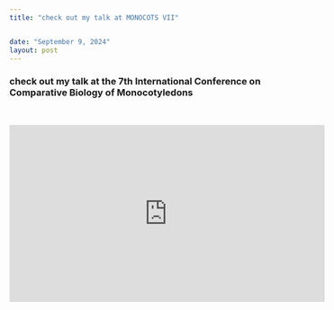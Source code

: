 ```yaml
---
title: "check out my talk at MONOCOTS VII"


date: "September 9, 2024"
layout: post
---
```


<script src="{{ site.url }}{{ site.baseurl }}/knitr_files/monocots_files/header-attrs-2.29/header-attrs.js"></script>

<section class="main-content">
<div
id="check-out-my-talk-at-the-7th-international-conference-on-comparative-biology-of-monocotyledons"
class="section level3">
<h3>check out my talk at the 7th International Conference on Comparative
Biology of Monocotyledons</h3>
<p><br></p>
<div style="text-align: center;">
<p><iframe width="560" height="315" src="https://www.youtube.com/embed/4JbVSALpgOc?si=lcfW92fHhJtZgfrN" title="YouTube video player" frameborder="0" allow="accelerometer; autoplay; clipboard-write; encrypted-media; gyroscope; picture-in-picture; web-share" referrerpolicy="strict-origin-when-cross-origin" allowfullscreen></iframe></p>
</div>
</div>
</section>
